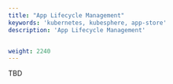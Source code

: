 ```yaml
---
title: "App Lifecycle Management"
keywords: 'kubernetes, kubesphere, app-store'
description: 'App Lifecycle Management'


weight: 2240
---
```


TBD
